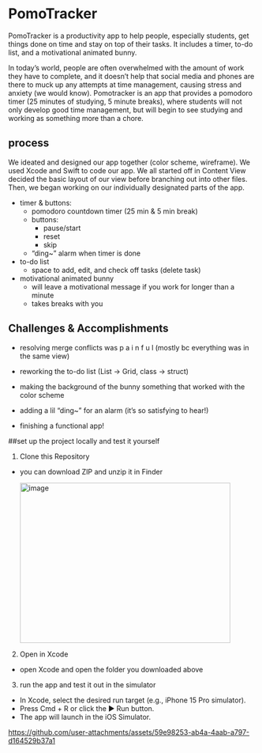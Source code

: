 # PomoTracker
PomoTracker is a productivity app to help people, especially students, get things done on time and stay on top of their tasks. It includes a timer, to-do list, and a motivational animated bunny.

In today’s world, people are often overwhelmed with the amount of work they have to complete, and it doesn’t help that social media and phones are there to muck up any attempts at time management, causing stress and anxiety (we would know).
Pomotracker is an app that provides a pomodoro timer (25 minutes of studying, 5 minute breaks), where students will not only develop good time management, but will begin to see studying and working as something more than a chore. 

## process
We ideated and designed our app together (color scheme, wireframe). We used Xcode and Swift to code our app. We all started off in Content View decided the basic layout of our view before branching out into other files. Then, we began working on our individually designated parts of the app.
- timer & buttons:
  - pomodoro countdown timer (25 min & 5 min break)
  - buttons:
    - pause/start
    - reset
    - skip
  - “ding~” alarm when timer is done
- to-do list
  - space to add, edit, and check off tasks (delete task)
- motivational animated bunny
  - will leave a motivational message if you work for longer than a minute 
  - takes breaks with you

## Challenges & Accomplishments
- resolving merge conflicts was  p a i n f u l (mostly bc everything was in the same view)
- reworking the to-do list (List → Grid, class → struct)
- making the background of the bunny something that worked with the color scheme
  
- adding a lil “ding~” for an alarm (it’s so satisfying to hear!)
- finishing a functional app!

##set up the project locally and test it yourself
1. Clone this Repository
  - you can download ZIP and unzip it in Finder
    <p align="left">
      <img width="426" height="324" alt="image" src="https://github.com/user-attachments/assets/a1497b8e-f877-462a-87d3-750c8dbd28a7" />
    </p>
2. Open in Xcode
  - open Xcode and open the folder you downloaded above
3. run the app and test it out in the simulator
  - In Xcode, select the desired run target (e.g., iPhone 15 Pro simulator).
  - Press Cmd + R or click the ▶ Run button.
  - The app will launch in the iOS Simulator.

https://github.com/user-attachments/assets/59e98253-ab4a-4aab-a797-d164529b37a1

